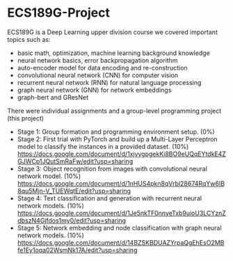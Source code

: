 # ECS189G-Project

ECS189G is a Deep Learning upper division course we covered important topics such as:
 - basic math, optimization, machine learning background knowledge
 - neural network basics, error backpropagation algorithm
 - auto-encoder model for data encoding and re-construction
 - convolutional neural network (CNN) for computer vision
 - recurrent neural network (RNN) for natural language processing
 - graph neural network (GNN) for network embeddings
 - graph-bert and GResNet

There were individual assignments and a group-level programming project (this project)

- Stage 1: Group formation and programming environment setup. (0%)
- Stage 2: First trial with PyTorch and build up a Multi-Layer Perceptron model to classify the instances in a provided dataset. (10%)
         https://docs.google.com/document/d/1xjyygpgekKi8BO9eUQqEYtdkE4ZGJWCp1JQutSmRaFw/edit?usp=sharing
- Stage 3: Object recognition from images with convolutional neural network model. (10%)
         https://docs.google.com/document/d/1nHUS4pkn8qVrbl28674RqYw6IB8qu5Mjn-V_TUEWqtE/edit?usp=sharing
- Stage 4: Text classification and generation with recurrent neural network models. (10%)
         https://docs.google.com/document/d/1Je5nkTF0nnyeTxb9uioU3LCYznZdbszN4Gjfdos1my0/edit?usp=sharing
- Stage 5: Network embedding and node classification with graph neural network models. (10%)
         https://docs.google.com/document/d/14BZSKBDUAZYrpaQgEhEsO2MBfe1Ey1oqa02WsmNk17A/edit?usp=sharing
